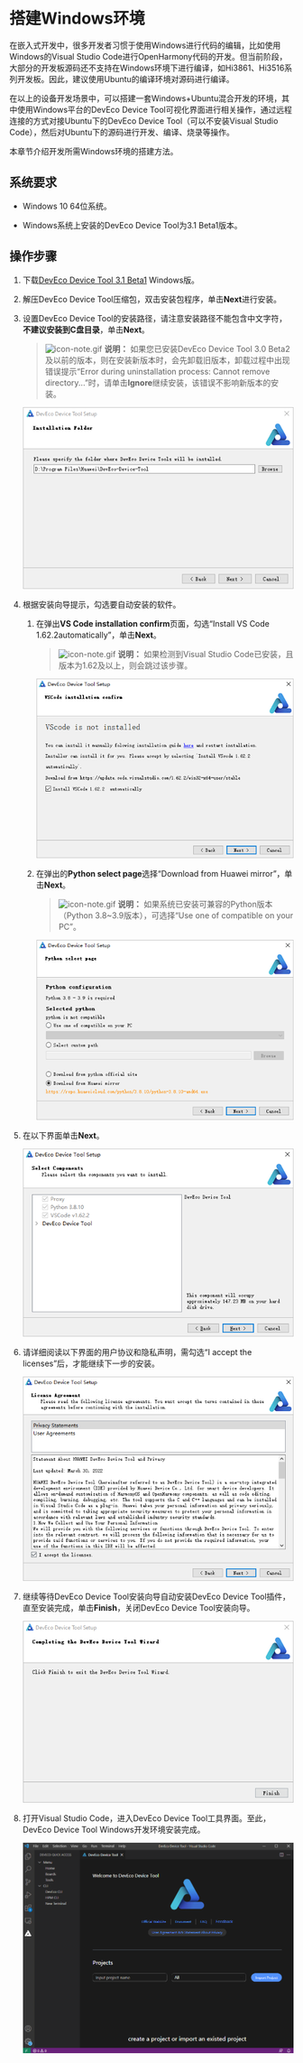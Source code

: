 # 搭建Windows环境

在嵌入式开发中，很多开发者习惯于使用Windows进行代码的编辑，比如使用Windows的Visual Studio Code进行OpenHarmony代码的开发。但当前阶段，大部分的开发板源码还不支持在Windows环境下进行编译，如Hi3861、Hi3516系列开发板。因此，建议使用Ubuntu的编译环境对源码进行编译。

在以上的设备开发场景中，可以搭建一套Windows+Ubuntu混合开发的环境，其中使用Windows平台的DevEco Device Tool可视化界面进行相关操作，通过远程连接的方式对接Ubuntu下的DevEco Device Tool（可以不安装Visual Studio Code），然后对Ubuntu下的源码进行开发、编译、烧录等操作。

本章节介绍开发所需Windows环境的搭建方法。

## 系统要求

- Windows 10 64位系统。

- Windows系统上安装的DevEco Device Tool为3.1 Beta1版本。


## 操作步骤

1. 下载[DevEco Device Tool 3.1 Beta1](https://device.harmonyos.com/cn/ide#download) Windows版。

2. 解压DevEco Device Tool压缩包，双击安装包程序，单击**Next**进行安装。

3. 设置DevEco Device Tool的安装路径，请注意安装路径不能包含中文字符，**不建议安装到C盘目录**，单击**Next**。
   > ![icon-note.gif](public_sys-resources/icon-note.gif) **说明：**
   > 如果您已安装DevEco Device Tool 3.0 Beta2及以前的版本，则在安装新版本时，会先卸载旧版本，卸载过程中出现错误提示“Error during uninstallation process: Cannot remove directory...”时，请单击**Ignore**继续安装，该错误不影响新版本的安装。

   ![zh-cn_image_0000001326386753](figures/zh-cn_image_0000001326386753.png)

4. 根据安装向导提示，勾选要自动安装的软件。
   1. 在弹出**VS Code installation confirm**页面，勾选“Install VS Code 1.62.2automatically”，单击**Next**。
       > ![icon-note.gif](public_sys-resources/icon-note.gif) **说明：**
       > 如果检测到Visual Studio Code已安装，且版本为1.62及以上，则会跳过该步骤。

       ![zh-cn_image_0000001285965546](figures/zh-cn_image_0000001285965546.png)
   2. 在弹出的**Python select page**选择“Download from Huawei mirror”，单击**Next**。
       > ![icon-note.gif](public_sys-resources/icon-note.gif) **说明：**
       > 如果系统已安装可兼容的Python版本（Python 3.8~3.9版本），可选择“Use one of compatible on your PC”。

       ![zh-cn_image_0000001285965778](figures/zh-cn_image_0000001285965778.png)

5. 在以下界面单击**Next**。

   ![zh-cn_image_0000001285806330](figures/zh-cn_image_0000001285806330.png)

6. 请详细阅读以下界面的用户协议和隐私声明，需勾选“I accept the licenses”后，才能继续下一步的安装。

   ![zh-cn_image_0000001275586896](figures/zh-cn_image_0000001275586896.png)

7. 继续等待DevEco Device Tool安装向导自动安装DevEco Device Tool插件，直至安装完成，单击**Finish**，关闭DevEco Device Tool安装向导。

   ![zh-cn_image_0000001275267040](figures/zh-cn_image_0000001275267040.png)

8. 打开Visual Studio Code，进入DevEco Device Tool工具界面。至此，DevEco Device Tool Windows开发环境安装完成。

   ![zh-cn_image_0000001338012765](figures/zh-cn_image_0000001338012765.png)
